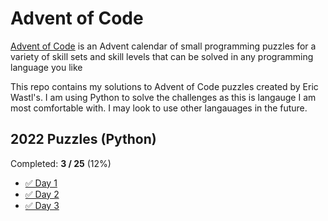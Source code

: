 # Advent of Code
[Advent of Code](https://adventofcode.com/) is an Advent calendar of small programming puzzles for a variety of skill sets and skill levels that can be solved in any programming language you like

This repo contains my solutions to Advent of Code puzzles created by Eric Wastl's. I am using Python to solve the challenges as this is langauge I am most comfortable with. I may look to use other langauages in the future.

## 2022 Puzzles (Python)

Completed: **3 / 25** (12%)

* [✅ Day 1](2022/1/)
* [✅ Day 2](2022/2/)
* [✅ Day 3](2022/3/)
